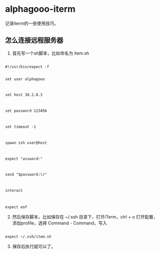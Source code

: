 # alphagooo-iterm
记录iterm的一些使用技巧。

## 怎么连接远程服务器
1. 首先写一个sh脚本，比如命名为 item.sh
<code>
#!/usr/bin/expect -f

set user alphagooo

set host 10.2.0.3

set password 123456

set timeout -1

spawn ssh $user@$host

expect "*assword:*"

send "$password:\r"

interact

expect eof
</code>

2. 然后保存脚本，比如保存在 ~/.ssh 目录下，打开iTerm，ctrl + o 打开配置，添加profile，选择 Command - Command，写入
<code>
expect ~/.ssh/item.sh
</code>

3. 保存后执行就可以了。
